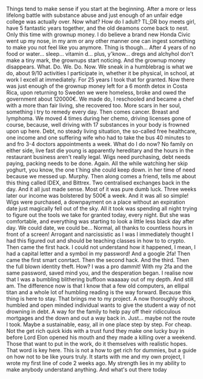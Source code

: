 Things tend to make sense if you start at the beginning. After a more or less lifelong battle with substance abuse and just enough of an unfair edge college was actually over. 
Now what? How do I adult? TL;DR boy meets girl, have 5 fantastic years together, and the old deamons come back to nest. Only this time with grownup money.
I do believe a brand new Honda Civic went up my nose, in my arm or any other manner one can ingest something to make you not feel like you anymore. Thing is though...
After 4 years of no food or water... sleep... vitamin d... plus, y'know... dregs and alchyhol don't make a tiny mark, the grownups start noticing. And the grownup money disappears.
What. Do. We. Do. Now.
We sneak in a humblebrag is what we do, about 9/10 activities I participate in, whether it be physical, in school, at work I excell at immediately. For 25 years I took that for granted.
Now there was just enough of the grownup money left for a 6 month detox in Costa Rica, upon returning to Sweden we were homeless, broke and owed the government about 120000€.
We made do, I reschooled and became a chef with a more than fair living, she recovered too. More scars in her soul, something i try to remedy every day.
Then comes cancer. Breast and lymphoma. We moved 4 times during her chemo, driving licenses gone of course, because, well driving with 17 substances in your body is frowned upon up here.
Debt, no steady living situation, the so-called free healthcare, one income and one suffering wife who had to take the bus 40 minutes to and fro 3-4 doctors appointments a week.
What do I do now? No family on either side, live fast die young is apparently hereditary and the hours in the restaurant business aren't really legal.
Wigs need purchasing, debt needs paying, packing needs to be done. Again. All the while watching her skip yoghurt, you know, the one t´hing she could keep down. in her time of need because we messed up. Murphy.
Then along comes a friend, tells me about this thing called IDEX, and Bittrex. Two centralised exchanges back in the day. And it all just made sense.
Most of it was pure dumb luck.
Three weeks later our income was bolstered by 500€ a week. And it was all so simple! Wigs were purchased, a downpayment on a place without an expiration date just magically fell out of the sky.
All it took was spending all night trying to figure out the tools we take for granted today, every night. But she was comfortable, and everything was starting to look a little less
black day after day. We could date, we could be... Normal, all thanks to countless hours in front of a screen!
Arrogant and narcissistic as I was I immediately thought I had this figured out and should be teaching classes in how to to crypto.
Then came the first hack. I could not understand how it happened, I mean, I had a capital letter and a symbol in my password! And a google 2fa!
Then came the first smart conrtact.
Then the second hack. And the third. Then the full blown identity theft.
How? I was a pro dammit! With my 2fa and the same password, saved mind you, and the desperation began. I realise now that I was a bumbling blithering buffoon waaaaay out of my depth.
And still am. The difference now is that I know that a few old computers, an ellipal titan and a whole lot of humbling reading is the way forward. Because this thing is here to stay.
That brings me to my project. A now thoroughly shook, humbled and open minded individual wants to give the student a way of not drowning in debt. A way for the family to help pay off
their ridicculous mortgages and the down and out a way back in. Just... maybe not the route I took. Maybe a sustainable, easy, all in one place step by step. For cheap.
Not the get rich quick kids with a trust fund they make one lucky buy in before Lord Elon opened his mouth and they made a killing over a weekend.
Those that want to put in the work, do it themselves with realistic hopes. That word is key here. This is not a how to get rich for dummies, but a guide on how not to be like yours truly.
It starts with me and my own project, I wrote my first line of code 2 weeks ago. My strength lies in my ability to make anybody understand anything. And what's out there today
